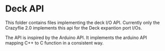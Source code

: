 Deck API
========

This folder contains files implementing the deck I/O API. Currently only the
Crazyflie 2.0 implements this api for the Deck expantion port I/Os.

The API is inspired by the Arduino API. It implements the arduino API mapping
C++ to C function in a consistent way.
